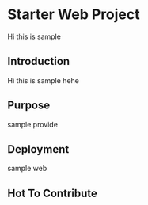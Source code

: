 # Starter Web Project
Hi this is sample
## Introduction
Hi this is sample hehe
## Purpose
sample provide
## Deployment
sample web
## Hot To Contribute